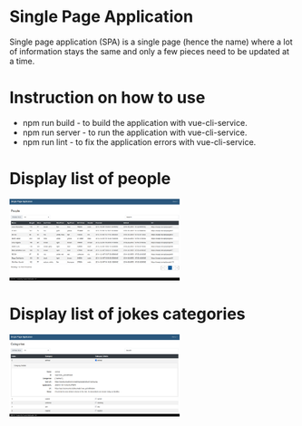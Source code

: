 # Single Page Application
Single page application (SPA) is a single page (hence the name) where a lot of information stays the same and only a few pieces need to be updated at a time.

# Instruction on how to use
* npm run build - to build the application with vue-cli-service.
* npm run server - to run the application with vue-cli-service.
* npm run lint - to fix the application errors with vue-cli-service.

# Display list of people
<img src="https://github.com/Tumelo-Mokhwathi/single_page_application/blob/main/src/assets/swagger.png" width="300" />

# Display list of jokes categories
<img src="https://github.com/Tumelo-Mokhwathi/single_page_application/blob/main/src/assets/swagger_2.png" width="300" />
